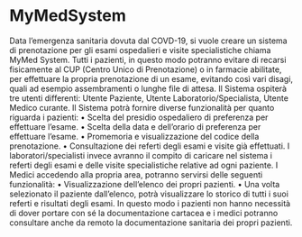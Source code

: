 # MyMedSystem
Data l’emergenza sanitaria dovuta dal COVD-19, si vuole creare un sistema di prenotazione per gli esami ospedalieri e visite specialistiche chiama MyMed System. Tutti i pazienti, in questo modo potranno evitare di recarsi fisicamente al CUP (Centro Unico di Prenotazione) o in farmacie abilitate, per effettuare la propria prenotazione di un esame, evitando così vari disagi, quali ad esempio assembramenti o lunghe file di attesa. 
Il Sistema ospiterà tre utenti differenti: Utente Paziente, Utente Laboratorio/Specialista, Utente Medico curante.
Il Sistema potrà fornire diverse funzionalità per quanto riguarda i pazienti:
•	Scelta del presidio ospedaliero di preferenza per effettuare l’esame.
•	Scelta della data e dell’orario di preferenza per effettuare l’esame.
•	Promemoria e visualizzazione del codice della prenotazione.
•	Consultazione dei referti degli esami e visite già effettuati.
I laboratori/specialisti invece avranno il compito di caricare nel sistema i referti degli esami e delle visite specialistiche relative ad ogni paziente.
I Medici accedendo alla propria area, potranno servirsi delle seguenti funzionalità:
•	Visualizzazione dell’elenco dei propri pazienti.
•	Una volta selezionato il paziente dall’elenco, potrà visualizzare lo storico di tutti i suoi referti e risultati degli esami.
In questo modo i pazienti non hanno necessità di dover portare con sé la documentazione cartacea e i medici potranno consultare anche da remoto la documentazione sanitaria dei propri pazienti.
